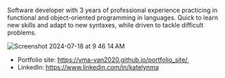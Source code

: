 Software developer with 3 years of professional experience practicing in functional and object-oriented programming in languages. Quick to learn new skills and adapt to new syntaxes, while driven to tackle difficult problems. 

![Screenshot 2024-07-18 at 9 46 14 AM](https://github.com/user-attachments/assets/76f40757-1e9b-4e07-86f7-802bb2fcb597)

* Portfolio site: https://yma-van2020.github.io/portfolio_site/  
* LinkedIn: https://www.linkedin.com/in/katelynma
